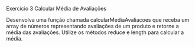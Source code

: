 Exercício 3 Calcular Média de Avaliações

Desenvolva uma função chamada calcularMediaAvaliacoes que receba um array de números representando avaliações de um produto e retorne a média das avaliações. Utilize os métodos reduce e length para calcular a média.
